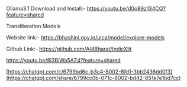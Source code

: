 Ollama3.1 Download and Install:- https://youtu.be/d0o89z134CQ?feature=shared

Transliteration Models

Website link:- https://bhashini.gov.in/ulca/model/explore-models

Github Link:- https://github.com/AI4Bharat/IndicXlit

https://youtu.be/8i3BiWa5AZ4?feature=shared


[https://chatgpt.com/c/6799bd6c-b3c4-8002-8fd1-3bb2436dd0f3](https://chatgpt.com/share/6799cc0b-071c-8002-bd42-651e7e1bd7cc)
